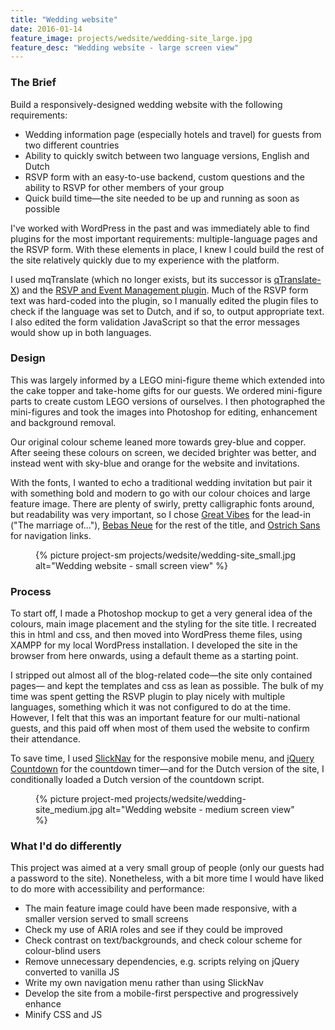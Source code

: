 ```yaml
---
title: "Wedding website"
date: 2016-01-14
feature_image: projects/wedsite/wedding-site_large.jpg
feature_desc: "Wedding website - large screen view"
---
```

### The Brief

Build a responsively-designed wedding website with the following requirements:

- Wedding information page (especially hotels and travel) for guests from two different countries
- Ability to quickly switch between two language versions, English and Dutch
- RSVP form with an easy-to-use backend, custom questions and the ability to RSVP for other members of your group
- Quick build time&mdash;the site needed to be up and running as soon as possible

I've worked with WordPress in the past and was immediately able to find plugins for the most important requirements: multiple-language pages and the RSVP form. With these elements in place, I knew I could build the rest of the site relatively quickly due to my experience with the platform.

I used mqTranslate (which no longer exists, but its successor is [qTranslate-X](https://wordpress.org/plugins/qtranslate-x/)) and the [RSVP and Event Management plugin](https://wordpress.org/plugins/rsvp/). Much of the RSVP form text was hard-coded into the plugin, so I manually edited the plugin files to check if the language was set to Dutch, and if so, to output appropriate text. I also edited the form validation JavaScript so that the error messages would show up in both languages.

### Design

This was largely informed by a LEGO mini-figure theme which extended into the cake topper and take-home gifts for our guests. We ordered mini-figure parts to create custom LEGO versions of ourselves. I then photographed the mini-figures and took the images into Photoshop for editing, enhancement and background removal.

Our original colour scheme leaned more towards grey-blue and copper. After seeing these colours on screen, we decided brighter was better, and instead went with sky-blue and orange for the website and invitations.

With the fonts, I wanted to echo a traditional wedding invitation but pair it with something bold and modern to go with our colour choices and large feature image. There are plenty of swirly, pretty calligraphic fonts around, but readability was very important, so I chose [Great Vibes](https://www.google.com/fonts/specimen/Great+Vibes) for the lead-in ("The marriage of..."), [Bebas Neue](https://www.fontsquirrel.com/fonts/bebas-NEUE) for the rest of the title, and [Ostrich Sans](https://www.fontsquirrel.com/fonts/ostrich-sans) for navigation links.


<figure class="project__img project__img--sm">
  {% picture project-sm projects/wedsite/wedding-site_small.jpg alt="Wedding website - small screen view" %}
</figure>

### Process

To start off, I made a Photoshop mockup to get a very general idea of the colours, main image placement and the styling for the site title. I recreated this in html and css, and then moved into WordPress theme files, using XAMPP for my local WordPress installation. I developed the site in the browser from here onwards, using a default theme as a starting point.

I stripped out almost all of the blog-related code&mdash;the site only contained pages&mdash; and kept the templates and css as lean as possible. The bulk of my time was spent getting the RSVP plugin to play nicely with multiple languages, something which it was not configured to do at the time. However, I felt that this was an important feature for our multi-national guests, and this paid off when most of them used the website to confirm their attendance.

To save time, I used [SlickNav](http://slicknav.com/) for the responsive mobile menu, and [jQuery Countdown](http://keith-wood.name/countdown.html) for the countdown timer&mdash;and for the Dutch version of the site, I conditionally loaded a Dutch version of the countdown script.

<figure class="project__img project__img--med">
  {% picture project-med projects/wedsite/wedding-site_medium.jpg alt="Wedding website - medium screen view" %}
</figure>

### What I'd do differently

This project was aimed at a very small group of people (only our guests had a password to the site). Nonetheless, with a bit more time I would have liked to do more with accessibility and performance:

- The main feature image could have been made responsive, with a smaller version served to small screens
- Check my use of ARIA roles and see if they could be improved
- Check contrast on text/backgrounds, and check colour scheme for colour-blind users
- Remove unnecessary dependencies, e.g. scripts relying on jQuery converted to vanilla JS
- Write my own navigation menu rather than using SlickNav
- Develop the site from a mobile-first perspective and progressively enhance
- Minify CSS and JS
